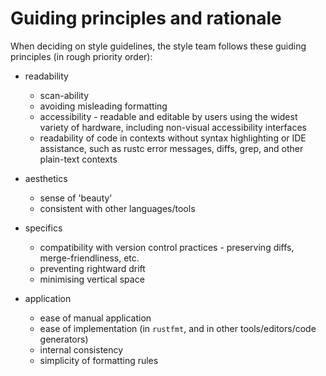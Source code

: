 # Guiding principles and rationale

When deciding on style guidelines, the style team follows these guiding
principles (in rough priority order):

* readability
  * scan-ability
  * avoiding misleading formatting
  * accessibility - readable and editable by users using the widest
    variety of hardware, including non-visual accessibility interfaces
  * readability of code in contexts without syntax highlighting or IDE
    assistance, such as rustc error messages, diffs, grep, and other
    plain-text contexts

* aesthetics
  * sense of 'beauty'
  * consistent with other languages/tools

* specifics
  * compatibility with version control practices - preserving diffs,
    merge-friendliness, etc.
  * preventing rightward drift
  * minimising vertical space

* application
  * ease of manual application
  * ease of implementation (in `rustfmt`, and in other tools/editors/code generators)
  * internal consistency
  * simplicity of formatting rules
